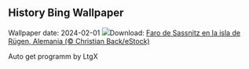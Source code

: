## History Bing Wallpaper
Wallpaper date: 2024-02-01
![](https://www.bing.com/th?id=OHR.HalbinselJasmund_ES-ES6725793206_UHD.jpg&w=1000)Download: [Faro de Sassnitz en la isla de Rügen, Alemania (© Christian Back/eStock)](https://www.bing.com/th?id=OHR.HalbinselJasmund_ES-ES6725793206_UHD.jpg)

Auto get programm by LtgX
